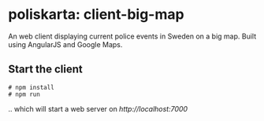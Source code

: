 # poliskarta: client-big-map
An web client displaying current police events in Sweden on a big map. Built using AngularJS and Google Maps.

## Start the client

    # npm install
    # npm run

.. which will start a web server on *http://localhost:7000*
